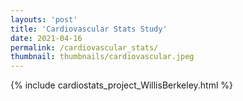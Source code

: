 ```yaml
---
layouts: 'post'
title: 'Cardiovascular Stats Study'
date: 2021-04-16
permalink: /cardiovascular_stats/
thumbnail: thumbnails/cardiovascular.jpeg
---
```


{% include cardiostats_project_WillisBerkeley.html %}
